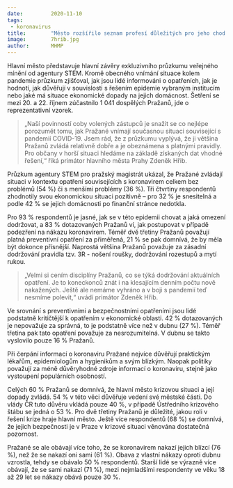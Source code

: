 ```yaml
---
date:         2020-11-10
tags:         
 - koronavirus
title:        "Město rozšířilo seznam profesí důležitých pro jeho chod. Dětem zaměstnanců bude poskytnuta péče"
image: 	      7hrib.jpg
author:       MHMP
---
```


Hlavní město představuje hlavní závěry exkluzivního průzkumu veřejného mínění od agentury STEM. Kromě obecného vnímání situace kolem pandemie průzkum zjišťoval, jak jsou lidé informováni o opatřeních, jak je hodnotí, jak důvěřují v souvislosti s řešením epidemie vybraným institucím nebo jaké má situace ekonomické dopady na jejich domácnost. Šetření se mezi 20. a 22. říjnem zúčastnilo 1 041 dospělých Pražanů, jde o reprezentativní vzorek.

> „Naší povinností coby volených zástupců je snažit se co nejlépe porozumět tomu, jak Pražané vnímají současnou situaci související s pandemií COVID-19. Jsem rád, že z průzkumu vyplývá, že ji většina Pražanů zvládá relativně dobře a je obeznámena s platnými pravidly. Pro občany v horší situaci hledáme na základě získaných dat vhodné řešení,“ říká primátor hlavního města Prahy Zdeněk Hřib.

Průzkum agentury STEM pro pražský magistrát ukázal, že Pražané zvládají situaci v kontextu opatření souvisejících s koronavirem celkem bez problémů (54 %) či s menšími problémy (36 %). Tři čtvrtiny respondentů zhodnotily svou ekonomickou situaci pozitivně – pro 32 % je snesitelná a podle 42 % se jejich domácnosti po finanční stránce nedotkla. 

Pro 93 % respondentů je jasné, jak se v této epidemii chovat a jaká omezení dodržovat, a 83 % dotazovaných Pražanů ví, jak postupovat v případě podezření na nákazu koronavirem. Téměř dvě třetiny Pražanů považují platná preventivní opatření za přiměřená, 21 % se pak domnívá, že by měla být dokonce přísnější. Naprostá většina Pražanů považuje za zásadní dodržování pravidla tzv. 3R - nošení roušky, dodržování rozestupů a mytí rukou.

> „Velmi si cením disciplíny Pražanů, co se týká dodržování aktuálních opatření. Je to koneckonců znát i na klesajícím denním počtu nově nakažených. Ještě ale nemáme vyhráno a v boji s pandemií teď nesmíme polevit,“ uvádí primátor Zdeněk Hřib.

Ve srovnání s preventivními a bezpečnostními opatřeními jsou lidé podstatně kritičtější k opatřením v ekonomické oblasti. 42 % dotazovaných je nepovažuje za správná, to je podstatně více než v dubnu (27 %). Téměř třetina pak tato opatření považuje za nesrozumitelná. V dubnu se takto vyslovilo pouze 16 % Pražanů.

Při čerpání informací o koronaviru Pražané nejvíce důvěřují praktickým lékařům, epidemiologům a hygienikům a svým blízkým. Naopak politiky považují za méně důvěryhodné zdroje informací o koronaviru, stejně jako vystoupení populárních osobností. 

Celých 60 % Pražanů se domnívá, že hlavní město krizovou situaci a její dopady zvládá. 54 % v této věci důvěřuje vedení své městské části. Do vlády ČR tuto důvěru vkládá pouze 40 %, v případě Ústředního krizového štábu se jedná o 53 %. Pro dvě třetiny Pražanů je důležité, jakou roli v řešení krize hraje hlavní město. Ještě více respondentů (68 %) se domnívá, že jejich bezpečnosti je v Praze v krizové situaci věnována dostatečná pozornost. 

Pražané se ale obávají více toho, že se koronavirem nakazí jejich blízcí (76 %), než že se nakazí oni sami (61 %). Obava z vlastní nákazy oproti dubnu vzrostla, tehdy se obávalo 50 % respondentů. Starší lidé se výrazně více obávají, že se sami nakazí (71 %), mezi nejmladšími respondenty ve věku 18 až 29 let se nákazy obává pouze 30 %. 
